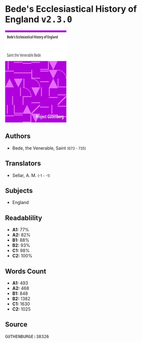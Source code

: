 # Bede's Ecclesiastical History of England <kbd>v2.3.0</kbd>

![](./cover.medium.jpg "")

## Authors


 - Bede, the Venerable, Saint <small>(673 - 735)</small>

## Translators


 - Sellar, A. M. <small>(-1 - -1)</small>

## Subjects


 - England

## Readablility


 - **A1:** 77%
 - **A2:** 82%
 - **B1:** 88%
 - **B2:** 93%
 - **C1:** 98%
 - **C2:** 100%

## Words Count


 - **A1:** 493
 - **A2:** 468
 - **B1:** 848
 - **B2:** 1382
 - **C1:** 1630
 - **C2:** 1025

## Source


<kbd>GUTHENBURGE:38326</kbd>
